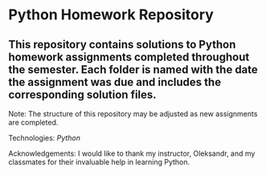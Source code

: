 # Python Homework Repository
## This repository contains solutions to Python homework assignments completed throughout the semester. Each folder is named with the date the assignment was due and includes the corresponding solution files.
Note: The structure of this repository may be adjusted as new assignments are completed.

Technologies:
*Python*

Acknowledgements:
I would like to thank my instructor, Oleksandr, and my classmates for their invaluable help in learning Python.
